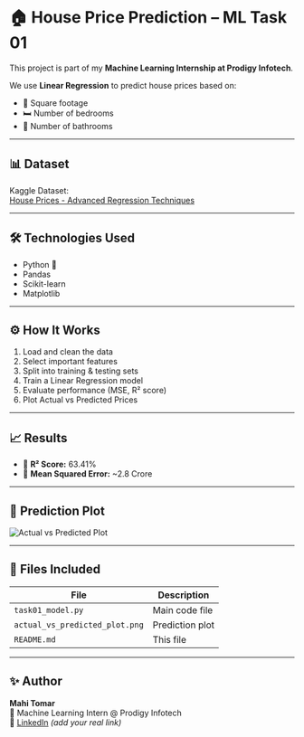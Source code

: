 # 🏠 House Price Prediction – ML Task 01

This project is part of my **Machine Learning Internship at Prodigy Infotech**.

We use **Linear Regression** to predict house prices based on:
- 📐 Square footage
- 🛏️ Number of bedrooms
- 🛁 Number of bathrooms

---

## 📊 Dataset

Kaggle Dataset:  
[House Prices - Advanced Regression Techniques](https://www.kaggle.com/c/house-prices-advanced-regression-techniques/data)

---

## 🛠 Technologies Used

- Python 🐍
- Pandas
- Scikit-learn
- Matplotlib

---

## ⚙️ How It Works

1. Load and clean the data
2. Select important features
3. Split into training & testing sets
4. Train a Linear Regression model
5. Evaluate performance (MSE, R² score)
6. Plot Actual vs Predicted Prices

---

## 📈 Results

- 🔢 **R² Score:** 63.41%
- 🔢 **Mean Squared Error:** ~2.8 Crore

---

## 📸 Prediction Plot

![Actual vs Predicted Plot](actual_vs_predicted_plot.png)

---

## 📂 Files Included

| File                   | Description                       |
|------------------------|-----------------------------------|
| `task01_model.py`      | Main code file                    |
| `actual_vs_predicted_plot.png` | Prediction plot              |
| `README.md`            | This file                         |

---

## ✨ Author

**Mahi Tomar**  
📍 Machine Learning Intern @ Prodigy Infotech  
🔗 [LinkedIn](https://www.linkedin.com/) *(add your real link)*  

